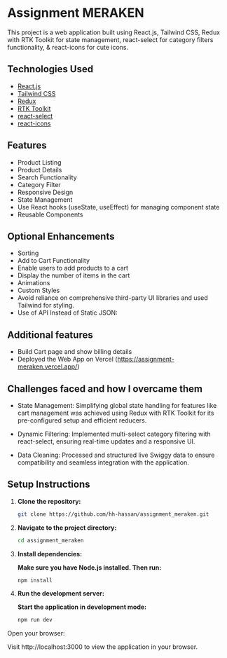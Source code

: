 # Assignment MERAKEN

This project is a web application built using React.js, Tailwind CSS, Redux with RTK Toolkit for state management, react-select for category filters functionality, & react-icons for cute icons.

## Technologies Used

- [React.js](https://reactjs.org/)
- [Tailwind CSS](https://tailwindcss.com/)
- [Redux](https://redux.js.org/)
- [RTK Toolkit](https://redux-toolkit.js.org/)
- [react-select](https://react-select.com/)
- [react-icons](https://react-icons.github.io/react-icons/)

## Features

- Product Listing
- Product Details
- Search Functionality
- Category Filter
- Responsive Design
- State Management
- Use React hooks (useState, useEffect) for managing component state
- Reusable Components

## Optional Enhancements

- Sorting
- Add to Cart Functionality
- Enable users to add products to a cart
- Display the number of items in the cart
- Animations
- Custom Styles
- Avoid reliance on comprehensive third-party UI libraries and used Tailwind for styling.
- Use of API Instead of Static JSON:

## Additional features

- Build Cart page and show billing details
- Deployed the Web App on Vercel (https://assignment-meraken.vercel.app/)

## Challenges faced and how I overcame them

- State Management: Simplifying global state handling for features like cart management was achieved using Redux with RTK Toolkit for its pre-configured setup and efficient reducers.

- Dynamic Filtering: Implemented multi-select category filtering with react-select, ensuring real-time updates and a responsive UI.

- Data Cleaning: Processed and structured live Swiggy data to ensure compatibility and seamless integration with the application.

## Setup Instructions

1. **Clone the repository:**

   ```bash
   git clone https://github.com/hh-hassan/assignment_meraken.git

2. **Navigate to the project directory:**
    
   ```bash
   cd assignment_meraken

3. **Install dependencies:**

    **Make sure you have Node.js installed. Then run:**

    ```bash
    npm install

4. **Run the development server:**

    **Start the application in development mode:**

    ```bash
    npm run dev

Open your browser:

Visit http://localhost:3000 to view the application in your browser.